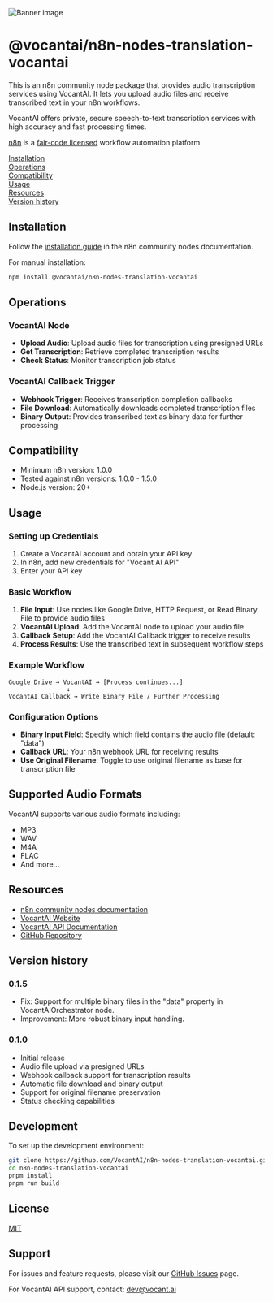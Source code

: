 ![Banner image](https://user-images.githubusercontent.com/10284570/173569848-c624317f-42b1-45a6-ab09-f0ea3c247648.png)

# @vocantai/n8n-nodes-translation-vocantai

This is an n8n community node package that provides audio transcription services using VocantAI. It lets you upload audio files and receive transcribed text in your n8n workflows.

VocantAI offers private, secure speech-to-text transcription services with high accuracy and fast processing times.

[n8n](https://n8n.io/) is a [fair-code licensed](https://docs.n8n.io/reference/license/) workflow automation platform.

[Installation](#installation)  
[Operations](#operations)  
[Compatibility](#compatibility)  
[Usage](#usage)  
[Resources](#resources)  
[Version history](#version-history)

## Installation

Follow the [installation guide](https://docs.n8n.io/integrations/community-nodes/installation/) in the n8n community nodes documentation.

For manual installation:

```bash
npm install @vocantai/n8n-nodes-translation-vocantai
```

## Operations

### VocantAI Node

- **Upload Audio**: Upload audio files for transcription using presigned URLs
- **Get Transcription**: Retrieve completed transcription results
- **Check Status**: Monitor transcription job status

### VocantAI Callback Trigger

- **Webhook Trigger**: Receives transcription completion callbacks
- **File Download**: Automatically downloads completed transcription files
- **Binary Output**: Provides transcribed text as binary data for further processing

## Compatibility

- Minimum n8n version: 1.0.0
- Tested against n8n versions: 1.0.0 - 1.5.0
- Node.js version: 20+

## Usage

### Setting up Credentials

1. Create a VocantAI account and obtain your API key
2. In n8n, add new credentials for "Vocant AI API"
3. Enter your API key

### Basic Workflow

1. **File Input**: Use nodes like Google Drive, HTTP Request, or Read Binary File to provide audio files
2. **VocantAI Upload**: Add the VocantAI node to upload your audio file
3. **Callback Setup**: Add the VocantAI Callback trigger to receive results
4. **Process Results**: Use the transcribed text in subsequent workflow steps

### Example Workflow

```
Google Drive → VocantAI → [Process continues...]
                ↓
VocantAI Callback → Write Binary File / Further Processing
```

### Configuration Options

- **Binary Input Field**: Specify which field contains the audio file (default: "data")
- **Callback URL**: Your n8n webhook URL for receiving results
- **Use Original Filename**: Toggle to use original filename as base for transcription file

## Supported Audio Formats

VocantAI supports various audio formats including:

- MP3
- WAV
- M4A
- FLAC
- And more...

## Resources

- [n8n community nodes documentation](https://docs.n8n.io/integrations/#community-nodes)
- [VocantAI Website](https://vocant.ai)
- [VocantAI API Documentation](https://app.vocant.ai/docs)
- [GitHub Repository](https://github.com/VocantAI/n8n-nodes-translation-vocantai)

## Version history

### 0.1.5

- Fix: Support for multiple binary files in the "data" property in VocantAIOrchestrator node.
- Improvement: More robust binary input handling.

### 0.1.0

- Initial release
- Audio file upload via presigned URLs
- Webhook callback support for transcription results
- Automatic file download and binary output
- Support for original filename preservation
- Status checking capabilities

## Development

To set up the development environment:

```bash
git clone https://github.com/VocantAI/n8n-nodes-translation-vocantai.git
cd n8n-nodes-translation-vocantai
pnpm install
pnpm run build
```

## License

[MIT](LICENSE.md)

## Support

For issues and feature requests, please visit our [GitHub Issues](https://github.com/VocantAI/n8n-nodes-translation-vocantai/issues) page.

For VocantAI API support, contact: dev@vocant.ai

